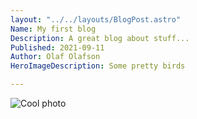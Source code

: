 ```yaml
---
layout: "../../layouts/BlogPost.astro"
Name: My first blog
Description: A great blog about stuff...
Published: 2021-09-11
Author: Olaf Olafson
HeroImageDescription: Some pretty birds

---
```




 




![Cool photo](https://s3.us-west-2.amazonaws.com/secure.notion-static.com/edf4fc2a-154e-4209-82e7-93b0851a9897/lite.png?X-Amz-Algorithm=AWS4-HMAC-SHA256&X-Amz-Credential=AKIAT73L2G45O3KS52Y5%2F20210919%2Fus-west-2%2Fs3%2Faws4_request&X-Amz-Date=20210919T035648Z&X-Amz-Expires=3600&X-Amz-Signature=2626380af04dd34f4a905d4494d04adb6601102c11f594382762bc14e5009552&X-Amz-SignedHeaders=host "Cool photo")



